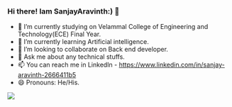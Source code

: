 ### Hi there! Iam SanjayAravinth:) 👋


- 🔭 I’m currently studying on Velammal College of Engineering and Technology(ECE) Final Year.
- 🌱 I’m currently learning Artificial intelligence.
- 👯 I’m looking to collaborate on Back end developer.
- 💬 Ask me about any technical stuffs.
- 📫 You can reach me in LinkedIn - https://www.linkedin.com/in/sanjay-aravinth-2666411b5
- 😄 Pronouns: He/His.









<img src="http://github-readme-stats.vercel.app/api?username=sanjayaravinth721&&show_icons=true&title_color=00ffff&icon_color=bb2acf&text_color=da7dc&bg_color=000080">


